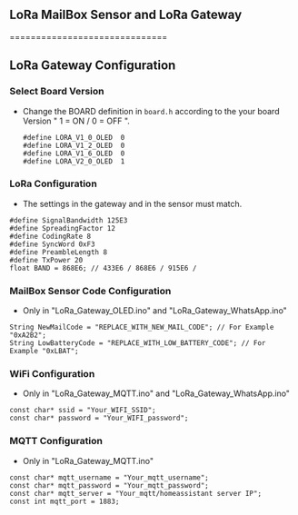 ## LoRa MailBox Sensor and LoRa Gateway



==============================
## LoRa Gateway Configuration


### Select Board Version

- Change the BOARD definition in `board.h` according to the your board Version " 1 = ON / 0 = OFF ".
    ```
    #define LORA_V1_0_OLED  0
    #define LORA_V1_2_OLED  0
    #define LORA_V1_6_OLED  0
    #define LORA_V2_0_OLED  1
    ```
### LoRa Configuration

- The settings in the gateway and in the sensor must match.
```
#define SignalBandwidth 125E3
#define SpreadingFactor 12
#define CodingRate 8
#define SyncWord 0xF3
#define PreambleLength 8
#define TxPower 20
float BAND = 868E6; // 433E6 / 868E6 / 915E6 /
```
### MailBox Sensor Code Configuration

- Only in "LoRa_Gateway_OLED.ino" and "LoRa_Gateway_WhatsApp.ino"
```
String NewMailCode = "REPLACE_WITH_NEW_MAIL_CODE"; // For Example "0xA2B2";
String LowBatteryCode = "REPLACE_WITH_LOW_BATTERY_CODE"; // For Example "0xLBAT";
```


### WiFi Configuration
- Only in "LoRa_Gateway_MQTT.ino" and "LoRa_Gateway_WhatsApp.ino"
```
const char* ssid = "Your_WIFI_SSID";
const char* password = "Your_WIFI_password";
```
### MQTT Configuration

- Only in "LoRa_Gateway_MQTT.ino"
```
const char* mqtt_username = "Your_mqtt_username";
const char* mqtt_password = "Your_mqtt_password";
const char* mqtt_server = "Your_mqtt/homeassistant server IP";
const int mqtt_port = 1883;

```
